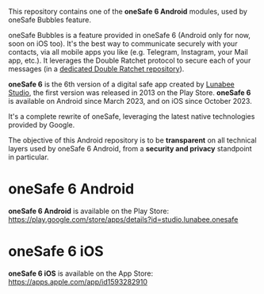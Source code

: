 This repository contains one of the **oneSafe 6 Android** modules, used by oneSafe Bubbles feature.

oneSafe Bubbles is a feature provided in oneSafe 6 (Android only for now, soon on iOS too).
It's the best way to communicate securely with your contacts, via all mobile apps you like (e.g. Telegram, Instagram, your Mail app, etc.).
It leverages the Double Ratchet protocol to secure each of your messages (in a [dedicated Double Ratchet repository](https://github.com/LunabeeStudio/Double_Ratchet_KMP)).

**oneSafe 6** is the 6th version of a digital safe app created by [Lunabee Studio](https://www.lunabee.studio/), the first version was released in 2013 on the Play Store. 
**oneSafe 6** is available on Android since March 2023, and on iOS since October 2023.

It's a complete rewrite of oneSafe, leveraging the latest native technologies provided by Google.

The objective of this Android repository is to be **transparent** on all technical layers used by oneSafe 6 Android, from a **security and privacy** standpoint in particular.

# oneSafe 6 Android

**oneSafe 6 Android** is available on the Play Store: https://play.google.com/store/apps/details?id=studio.lunabee.onesafe

# oneSafe 6 iOS

**oneSafe 6 iOS** is available on the App Store: https://apps.apple.com/app/id1593282910
